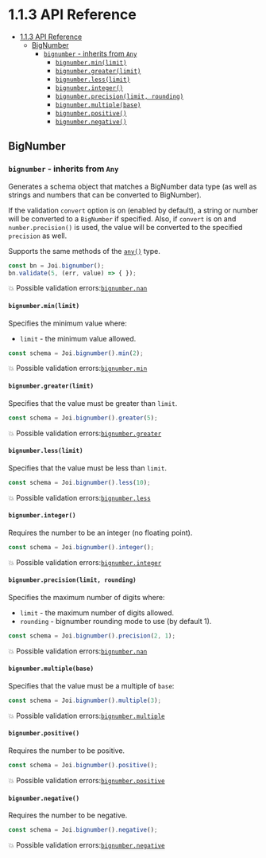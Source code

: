 <!-- version -->
# 1.1.3 API Reference
<!-- versionstop -->

<!-- toc -->

- [1.1.3 API Reference](#113-api-reference)
  - [BigNumber](#bignumber)
    - [`bignumber` - inherits from `Any`](#bignumber---inherits-from-any)
      - [`bignumber.min(limit)`](#bignumberminlimit)
      - [`bignumber.greater(limit)`](#bignumbergreaterlimit)
      - [`bignumber.less(limit)`](#bignumberlesslimit)
      - [`bignumber.integer()`](#bignumberinteger)
      - [`bignumber.precision(limit, rounding)`](#bignumberprecisionlimit-rounding)
      - [`bignumber.multiple(base)`](#bignumbermultiplebase)
      - [`bignumber.positive()`](#bignumberpositive)
      - [`bignumber.negative()`](#bignumbernegative)

<!-- tocstop -->

## BigNumber

### `bignumber` - inherits from `Any`

Generates a schema object that matches a BigNumber data type (as well as strings and numbers that can be converted to BigNumber).

If the validation `convert` option is on (enabled by default), a string or number will be converted to a `BigNumber` if specified. Also, if
`convert` is on and `number.precision()` is used, the value will be converted to the specified `precision` as well.

Supports the same methods of the [`any()`](#any) type.

```js
const bn = Joi.bignumber();
bn.validate(5, (err, value) => { });
```

💥 Possible validation errors:[`bignumber.nan`](#bignumbernan)

#### `bignumber.min(limit)`

Specifies the minimum value where:
- `limit` - the minimum value allowed.

```js
const schema = Joi.bignumber().min(2);
```

💥 Possible validation errors:[`bignumber.min`](#bignumbermin)

#### `bignumber.greater(limit)`

Specifies that the value must be greater than `limit`.

```js
const schema = Joi.bignumber().greater(5);
```

💥 Possible validation errors:[`bignumber.greater`](#bignumbergreater)

#### `bignumber.less(limit)`

Specifies that the value must be less than `limit`.

```js
const schema = Joi.bignumber().less(10);
```

💥 Possible validation errors:[`bignumber.less`](#bignumberless)

#### `bignumber.integer()`

Requires the number to be an integer (no floating point).

```js
const schema = Joi.bignumber().integer();
```

💥 Possible validation errors:[`bignumber.integer`](#bignumberinteger)

#### `bignumber.precision(limit, rounding)`

Specifies the maximum number of digits where:
- `limit` - the maximum number of digits allowed.
- `rounding` - bignumber rounding mode to use (by default 1).

```js
const schema = Joi.bignumber().precision(2, 1);
```

💥 Possible validation errors:[`bignumber.nan`](#bignumbernan)

#### `bignumber.multiple(base)`

Specifies that the value must be a multiple of `base`:

```js
const schema = Joi.bignumber().multiple(3);
```

💥 Possible validation errors:[`bignumber.multiple`](#bignumbermultiple)

#### `bignumber.positive()`

Requires the number to be positive.

```js
const schema = Joi.bignumber().positive();
```

💥 Possible validation errors:[`bignumber.positive`](#bignumberpositive)

#### `bignumber.negative()`

Requires the number to be negative.

```js
const schema = Joi.bignumber().negative();
```

💥 Possible validation errors:[`bignumber.negative`](#bignumbernegative)
